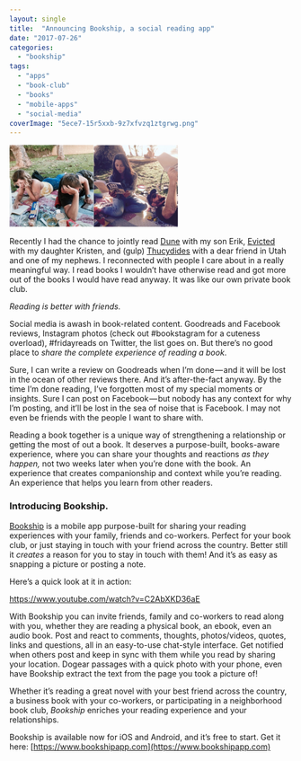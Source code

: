 ```yaml
---
layout: single
title:  "Announcing Bookship, a social reading app"
date: "2017-07-26"
categories: 
  - "bookship"
tags: 
  - "apps"
  - "book-club"
  - "books"
  - "mobile-apps"
  - "social-media"
coverImage: "5ece7-15r5xxb-9z7xfvzq1ztgrwg.png"
---
```


![](/assets/images/5ece7-15r5xxb-9z7xfvzq1ztgrwg-300x146.png)

Recently I had the chance to jointly read [Dune](http://email.mg.thehawaiiproject.com/c/eJxtjssKwyAUBb8m2SnXq9F04cISQn9DrUlsnhiL9O-b7gsHZjEwnKcWYnCujhqBKVDYsFYo4JQJ4Jzyu-kM3CQogy1gUwlYR5qnMNliYzzS_go-U7-v9aTBKwDH1IBWcfRSMCuw8VK2A1NtwHrRU87HWXFTYX-tlPK3dSm37_OF7r0FQtyHkD7ZbSaPkFxImRB2w0bWSa82zbTYPMftZNe7cbVx-TW-WPNB6g) with my son Erik, [Evicted](http://email.mg.thehawaiiproject.com/c/eJxtj81qBCEQhJ9m5qa0f6s5eDDZ5BbIK_i7Y2YdF0dW8vYx90A1XfBR3VTQnCfn1qwpEAmSCqK4BIYJB8YwezVXAy8XkIYqoGLhUG64b3Gzw-b8aPU7-o59LeumwYLzLFHPnGIhKeooF0r5FLwQ4SLXu956f5wLMwv9mBpj_HtrIlfrPtf7M_seA_qqz9j6D7LH9K2m3FE-0MwiU2LL3h7oLU-O3JxP2ycZ6BrPUmcAEaUYyLXpYtuOh-17Pk4yu9yKzfe_j7_QrVPh) with my daughter Kristen, and (gulp) [Thucydides](http://email.mg.thehawaiiproject.com/c/eJxtjksKwyAARE-T7BT_JgsXltJVl7mARlNtviQWye1rloXCwDDM8BinGBusraMiCEskCccNk4hCzBClkN70XaNWIKlJgwivGJpfMAUfTDYxbvv69n2C_TrXQZHeD1ZSLp3xTlDsBjtQ23IpGDGsEfWkQkrbUVFdkUdRzvkvq1R2XcdiXfDgaRY3m30EXfj0p4vOHwDYE_xk3rYc17u6hjCbNMblwOXtazZxuphfeltJTg) with a dear friend in Utah and one of my nephews. I reconnected with people I care about in a really meaningful way. I read books I wouldn’t have otherwise read and got more out of the books I would have read anyway. It was like our own private book club.

_Reading is better with friends._

Social media is awash in book-related content. Goodreads and Facebook reviews, Instagram photos (check out #bookstagram for a cuteness overload), #fridayreads on Twitter, the list goes on. But there’s no good place to _share the complete experience of reading a book_.

Sure, I can write a review on Goodreads when I’m done — and it will be lost in the ocean of other reviews there. And it’s after-the-fact anyway. By the time I’m done reading, I’ve forgotten most of my special moments or insights. Sure I can post on Facebook — but nobody has any context for why I’m posting, and it’ll be lost in the sea of noise that is Facebook. I may not even be friends with the people I want to share with.

Reading a book together is a unique way of strengthening a relationship or getting the most of out a book. It deserves a purpose-built, books-aware experience, where you can share your thoughts and reactions _as they happen,_ not two weeks later when you’re done with the book. An experience that creates companionship and context while you’re reading. An experience that helps you learn from other readers.

### Introducing Bookship.

[Bookship](https://www.bookshipapp.com) is a mobile app purpose-built for sharing your reading experiences with your family, friends and co-workers. Perfect for your book club, or just staying in touch with your friend across the country. Better still it _creates_ a reason for you to stay in touch with them! And it’s as easy as snapping a picture or posting a note.

Here’s a quick look at it in action:

https://www.youtube.com/watch?v=C2AbXKD36aE

With Bookship you can invite friends, family and co-workers to read along with you, whether they are reading a physical book, an ebook, even an audio book. Post and react to comments, thoughts, photos/videos, quotes, links and questions, all in an easy-to-use chat-style interface. Get notified when others post and keep in sync with them while you read by sharing your location. Dogear passages with a quick photo with your phone, even have Bookship extract the text from the page you took a picture of!

Whether it’s reading a great novel with your best friend across the country, a business book with your co-workers, or participating in a neighborhood book club, _Bookship_ enriches your reading experience and your relationships.

Bookship is available now for iOS and Android, and it’s free to start. Get it here: [https://www.bookshipapp.com](https://www.bookshipapp.com)
